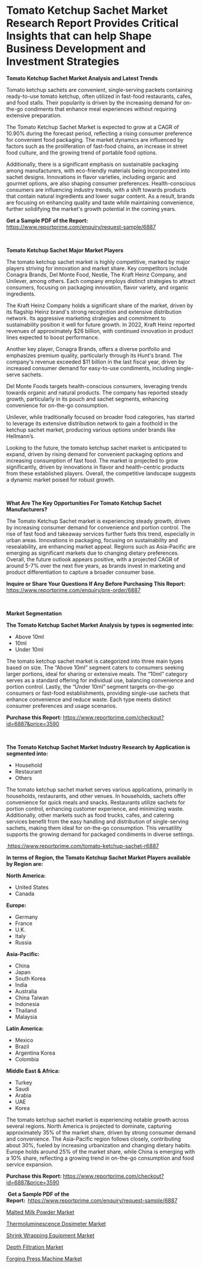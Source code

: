 <p><h1>Tomato Ketchup Sachet Market Research Report Provides Critical Insights that can help Shape Business Development and Investment Strategies</h1></p><p><strong>Tomato Ketchup Sachet Market Analysis and Latest Trends</strong></p>
<p><p>Tomato ketchup sachets are convenient, single-serving packets containing ready-to-use tomato ketchup, often utilized in fast-food restaurants, cafes, and food stalls. Their popularity is driven by the increasing demand for on-the-go condiments that enhance meal experiences without requiring extensive preparation.</p><p>The Tomato Ketchup Sachet Market is expected to grow at a CAGR of 10.90% during the forecast period, reflecting a rising consumer preference for convenient food packaging. The market dynamics are influenced by factors such as the proliferation of fast-food chains, an increase in street food culture, and the growing trend of portable food options. </p><p>Additionally, there is a significant emphasis on sustainable packaging among manufacturers, with eco-friendly materials being incorporated into sachet designs. Innovations in flavor varieties, including organic and gourmet options, are also shaping consumer preferences. Health-conscious consumers are influencing industry trends, with a shift towards products that contain natural ingredients and lower sugar content. As a result, brands are focusing on enhancing quality and taste while maintaining convenience, further solidifying the market's growth potential in the coming years.</p></p>
<p><strong>Get a Sample PDF of the Report:&nbsp;</strong> <a href="https://www.reportprime.com/enquiry/request-sample/6887?utm_campaign=3519&utm_medium=2&utm_source=Github&utm_content=ia&utm_term=19032025&utm_id=tomato-ketchup-sachet">https://www.reportprime.com/enquiry/request-sample/6887</a></p>
<p>&nbsp;</p>
<p><strong>Tomato Ketchup Sachet Major Market Players</strong></p>
<p><p>The tomato ketchup sachet market is highly competitive, marked by major players striving for innovation and market share. Key competitors include Conagra Brands, Del Monte Food, Nestle, The Kraft Heinz Company, and Unilever, among others. Each company employs distinct strategies to attract consumers, focusing on packaging innovation, flavor variety, and organic ingredients.</p><p>The Kraft Heinz Company holds a significant share of the market, driven by its flagship Heinz brand's strong recognition and extensive distribution network. Its aggressive marketing strategies and commitment to sustainability position it well for future growth. In 2022, Kraft Heinz reported revenues of approximately $26 billion, with continued innovation in product lines expected to boost performance.</p><p>Another key player, Conagra Brands, offers a diverse portfolio and emphasizes premium quality, particularly through its Hunt's brand. The company's revenue exceeded $11 billion in the last fiscal year, driven by increased consumer demand for easy-to-use condiments, including single-serve sachets. </p><p>Del Monte Foods targets health-conscious consumers, leveraging trends towards organic and natural products. The company has reported steady growth, particularly in its pouch and sachet segments, enhancing convenience for on-the-go consumption.</p><p>Unilever, while traditionally focused on broader food categories, has started to leverage its extensive distribution network to gain a foothold in the ketchup sachet market, producing various options under brands like Hellmann’s.</p><p>Looking to the future, the tomato ketchup sachet market is anticipated to expand, driven by rising demand for convenient packaging options and increasing consumption of fast food. The market is projected to grow significantly, driven by innovations in flavor and health-centric products from these established players. Overall, the competitive landscape suggests a dynamic market poised for robust growth.</p></p>
<p>&nbsp;</p>
<p><strong>What Are The Key Opportunities For Tomato Ketchup Sachet Manufacturers?</strong></p>
<p><p>The Tomato Ketchup Sachet market is experiencing steady growth, driven by increasing consumer demand for convenience and portion control. The rise of fast food and takeaway services further fuels this trend, especially in urban areas. Innovations in packaging, focusing on sustainability and resealability, are enhancing market appeal. Regions such as Asia-Pacific are emerging as significant markets due to changing dietary preferences. Overall, the future outlook appears positive, with a projected CAGR of around 5-7% over the next five years, as brands invest in marketing and product differentiation to capture a broader consumer base.</p></p>
<p><strong>Inquire or Share Your Questions If Any Before Purchasing This Report:</strong> <a href="https://www.reportprime.com/enquiry/pre-order/6887?utm_campaign=3519&utm_medium=2&utm_source=Github&utm_content=ia&utm_term=19032025&utm_id=tomato-ketchup-sachet">https://www.reportprime.com/enquiry/pre-order/6887</a></p>
<p>&nbsp;</p>
<p><strong>Market Segmentation</strong></p>
<p><strong>The Tomato Ketchup Sachet Market Analysis by types is segmented into:</strong></p>
<p><ul><li>Above 10ml</li><li>10ml</li><li>Under 10ml</li></ul></p>
<p><p>The tomato ketchup sachet market is categorized into three main types based on size. The “Above 10ml” segment caters to consumers seeking larger portions, ideal for sharing or extensive meals. The “10ml” category serves as a standard offering for individual use, balancing convenience and portion control. Lastly, the “Under 10ml” segment targets on-the-go consumers or fast-food establishments, providing single-use sachets that enhance convenience and reduce waste. Each type meets distinct consumer preferences and usage scenarios.</p></p>
<p><strong>Purchase this Report:&nbsp;</strong><a href="https://www.reportprime.com/checkout?id=6887&price=3590&utm_campaign=3519&utm_medium=2&utm_source=Github&utm_content=ia&utm_term=19032025&utm_id=tomato-ketchup-sachet">https://www.reportprime.com/checkout?id=6887&price=3590</a></p>
<p>&nbsp;</p>
<p><strong>The Tomato Ketchup Sachet Market Industry Research by Application is segmented into:</strong></p>
<p><ul><li>Household</li><li>Restaurant</li><li>Others</li></ul></p>
<p><p>The tomato ketchup sachet market serves various applications, primarily in households, restaurants, and other venues. In households, sachets offer convenience for quick meals and snacks. Restaurants utilize sachets for portion control, enhancing customer experience, and minimizing waste. Additionally, other markets such as food trucks, cafes, and catering services benefit from the easy handling and distribution of single-serving sachets, making them ideal for on-the-go consumption. This versatility supports the growing demand for packaged condiments in diverse settings.</p></p>
<p><a href="https://www.reportprime.com/tomato-ketchup-sachet-r6887?utm_campaign=3519&utm_medium=2&utm_source=Github&utm_content=ia&utm_term=19032025&utm_id=tomato-ketchup-sachet">&nbsp;https://www.reportprime.com/tomato-ketchup-sachet-r6887</a></p>
<p><strong>In terms of Region, the Tomato Ketchup Sachet Market Players available by Region are:</strong></p>
<p>
    <p> <strong> North America: </strong>
        <ul>
            <li>United States</li>
            <li>Canada</li>
        </ul>
        </p> 
    <p> <strong> Europe: </strong>
        <ul>
            <li>Germany</li>
            <li>France</li>
            <li>U.K.</li>
            <li>Italy</li>
            <li>Russia</li>
        </ul>
        </p> 
    <p> <strong> Asia-Pacific: </strong>
        <ul>
            <li>China</li>
            <li>Japan</li>
            <li>South Korea</li>
            <li>India</li>
            <li>Australia</li>
            <li>China Taiwan</li>
            <li>Indonesia</li>
            <li>Thailand</li>
            <li>Malaysia</li>
        </ul>
        </p> 
    <p> <strong> Latin America: </strong>
        <ul>
            <li>Mexico</li>
            <li>Brazil</li>
            <li>Argentina Korea</li>
            <li>Colombia</li>
        </ul>
        </p> 
    <p> <strong> Middle East & Africa: </strong>
        <ul>
            <li>Turkey</li>
            <li>Saudi</li>
            <li>Arabia</li>
            <li>UAE</li>
            <li>Korea</li>
        </ul>
    </p>
    </p>
<p><p>The tomato ketchup sachet market is experiencing notable growth across several regions. North America is projected to dominate, capturing approximately 35% of the market share, driven by strong consumer demand and convenience. The Asia-Pacific region follows closely, contributing about 30%, fueled by increasing urbanization and changing dietary habits. Europe holds around 25% of the market share, while China is emerging with a 10% share, reflecting a growing trend in on-the-go consumption and food service expansion.</p></p>
<p><strong>Purchase this Report: </strong><a href="https://www.reportprime.com/checkout?id=6887&price=3590&utm_campaign=3519&utm_medium=2&utm_source=Github&utm_content=ia&utm_term=19032025&utm_id=tomato-ketchup-sachet">https://www.reportprime.com/checkout?id=6887&price=3590</a></p>
<p>&nbsp;<strong>Get a Sample PDF of the Report:&nbsp;&nbsp;</strong><a href="https://www.reportprime.com/enquiry/request-sample/6887?utm_campaign=3519&utm_medium=2&utm_source=Github&utm_content=ia&utm_term=19032025&utm_id=tomato-ketchup-sachet">https://www.reportprime.com/enquiry/request-sample/6887</a></p>
<p><strong></strong></p>
<p><p><a href="https://github.com/safurdorthu8/Market-Research-Report-List-1/blob/main/malted-milk-powder-market.md?utm_campaign=3519&utm_medium=2&utm_source=Github&utm_content=ia&utm_term=19032025&utm_id=tomato-ketchup-sachet">Malted Milk Powder Market</a></p><p><a href="https://www.linkedin.com/pulse/comprehensive-study-thermoluminescence-dosimeter-market-dfsmc?utm_campaign=3519&utm_medium=2&utm_source=Github&utm_content=ia&utm_term=19032025&utm_id=tomato-ketchup-sachet">Thermoluminescence Dosimeter Market</a></p><p><a href="https://www.linkedin.com/pulse/shrink-wrapping-equipment-market-trends-2025-2032-detailed-w9jlc?utm_campaign=3519&utm_medium=2&utm_source=Github&utm_content=ia&utm_term=19032025&utm_id=tomato-ketchup-sachet">Shrink Wrapping Equipment Market</a></p><p><a href="https://www.linkedin.com/pulse/recent-analysis-depth-filtration-market-trends-share-sales-sxqoc?utm_campaign=3519&utm_medium=2&utm_source=Github&utm_content=ia&utm_term=19032025&utm_id=tomato-ketchup-sachet">Depth Filtration Market</a></p><p><a href="https://www.linkedin.com/pulse/detailed-market-size-growth-forging-press-machine-sector-2025-2032-unzcc?utm_campaign=3519&utm_medium=2&utm_source=Github&utm_content=ia&utm_term=19032025&utm_id=tomato-ketchup-sachet">Forging Press Machine Market</a></p></p>